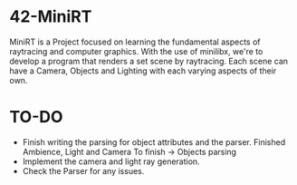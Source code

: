 # 42-MiniRT

MiniRT is a Project focused on learning the fundamental aspects of raytracing and computer graphics.
With the use of minilibx, we're to develop a program that renders a set scene by raytracing.
Each scene can have a Camera, Objects and Lighting with each varying aspects of their own.

# TO-DO
*	Finish writing the parsing for object attributes and the parser.
		Finished Ambience, Light and Camera
		To finish -> Objects parsing
*	Implement the camera and light ray generation.
*	Check the Parser for any issues.
